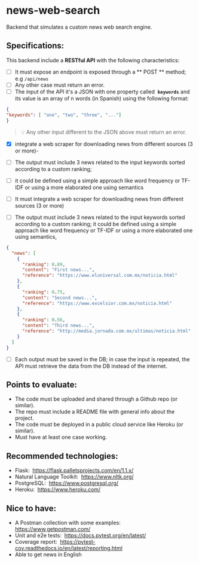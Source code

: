 # news-web-search
Backend that simulates a custom news web search engine.


## Specifications:
This backend include a **RESTful API** with the following characteristics:

 - [ ] It must expose an endpoint is exposed through a ** POST ** method;  e.g `/api/news`
 - [ ] Any other case must return an error.
 - [ ] The input of the API it's a JSON with one property called ​ **`keywords`** and its value is an array of n words (in Spanish) using the following format:
```json
{
"keywords": [ "one", "two", "three", "..."]
}
```
> :bulb: Any other input different to the JSON above must return an error.

- [X] integrate a web scraper for downloading news from different sources (3 or more)-
- [ ] The output must include 3 news related to the input keywords sorted according to a custom ranking;
- [ ] it could be defined using a simple approach like word frequency or TF-IDF or using a more elaborated one using semantics

- [ ] It must integrate a web scraper for downloading news from different sources (3 or more)
- [ ]  The output must include 3 news related to the input keywords sorted according to a custom ranking; it could be defined using a simple approach like word frequency or TF-IDF or using a more elaborated one using semantics,

```json
{
  "news": [
    {
      "ranking": 0.89,
      "content": "First news...",
      "reference": "https://www.eluniversal.com.mx/noticia.html"
    },
    {
      "ranking": 0.75,
      "content": "Second news...",
      "reference": "https://www.excelsior.com.mx/noticia.html"
    },
    {
      "ranking": 0.56,
      "content": "Third news...",
      "reference": "http://media.jornada.com.mx/ultimas/noticia.html"
    }
  ]
}
```
- [ ] Each output must be saved in the DB; in case the input is repeated, the API must
retrieve the data from the DB instead of the internet.

## Points to evaluate:
 - The code must be uploaded and shared through a Github repo (or similar).
 - The repo must include a README file with general info about the project.
 - The code must be deployed in a public cloud service like Heroku (or similar).
 - Must have at least one case working.

## Recommended technologies:
 - Flask: ​ https://flask.palletsprojects.com/en/1.1.x/
 - Natural Language Toolkit: ​ https://www.nltk.org/
 - PostgreSQL: ​ https://www.postgresql.org/
 - Heroku: ​ https://www.heroku.com/

## Nice to have:
 - A Postman collection with some examples: ​ https://www.getpostman.com/
 - Unit and e2e tests: ​ https://docs.pytest.org/en/latest/
 - Coverage report: ​ https://pytest-cov.readthedocs.io/en/latest/reporting.html
 - Able to get news in English
